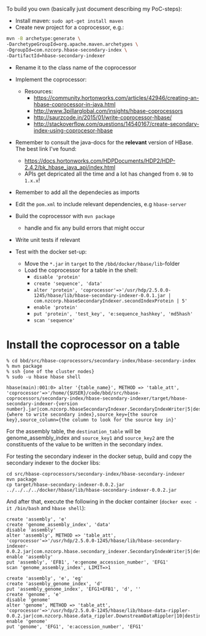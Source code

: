 To build you own (basically just document describing my PoC-steps):

- Install maven: `sudo apt-get install maven`
- Create new project for a coprocessor, e.g.:

```bash
mvn -B archetype:generate \
-DarchetypeGroupId=org.apache.maven.archetypes \
-DgroupId=com.nzcorp.hbase-secondary-index \
-DartifactId=hbase-secondary-indexer
```

- Rename it to the class name of the coprocessor
- Implement the coprocessor:
	- Resources:
		- https://community.hortonworks.com/articles/42946/creating-an-hbase-coprocessor-in-java.html
		- http://www.3pillarglobal.com/insights/hbase-coprocessors
		- http://saurzcode.in/2015/01/write-coprocessor-hbase/ 
		- http://stackoverflow.com/questions/14540167/create-secondary-index-using-coprocesor-hbase

- Remember to consult the java-docs for the **relevant** version of HBase. The best link I've found:
	- https://docs.hortonworks.com/HDPDocuments/HDP2/HDP-2.4.2/bk_hbase_java_api/index.html
	- APIs get depricated all the time and a lot has changed from `0.98` to `1.x.x`!

- Remember to add all the dependecies as imports

- Edit the `pom.xml` to include relevant dependencies, e.g `hbase-server`

- Build the coprocessor with `mvn package`
	- handle and fix any build errors that might occur

- Write unit tests if relevant

- Test with the docker set-up:
	- Move the `*.jar` in `target` to the `/bbd/docker/hbase/lib`-folder
	- Load the coprocessor for a table in the shell:
		- `disable 'protein'`
		- `create 'sequence', 'data'`
		- `alter 'protein', 'coprocessor'=>'/usr/hdp/2.5.0.0-1245/hbase/lib/hbase-secondary-indexer-0.0.1.jar | com.nzcorp.hbaseSecondaryIndexer.secondIndexProtein | 5'`
		- `enable 'protein'`
		- `put 'protein', 'test_key', 'e:sequence_hashkey', 'md5hash'`
		- `scan 'sequence'`

# Install the coprocessor on a table

```
% cd bbd/src/hbase-coprocessors/secondary-index/hbase-secondary-index
% mvn package
% ssh {one of the cluster nodes}
% sudo -u hbase hbase shell

hbase(main):001:0> alter '{table_name}', METHOD => 'table_att', 'coprocessor'=>'/home/{$USER}/code/bbd/src/hbase-coprocessors/secondary-index/hbase-secondary-indexer/target/hbase-secondary-indexer-{version number}.jar|com.nzcorp.hbaseSecondaryIndexer.SecondaryIndexWriter|5|destination_table={where to write secondary index},source_key={the source key},source_column={the column to look for the source key in}'
```

For the assembly table, the `destination_table` will be
genome_assembly_index and `source_key1` and `source_key2` are the
constituents of the value to be written in the secondary index.


For testing the secondary indexer in the docker setup, build and copy the secondary indexer to the docker libs:

```
cd src/hbase-coprocessors/secondary-index/hbase-secondary-indexer
mvn package
cp target/hbase-secondary-indexer-0.0.2.jar ../../../../docker/hbase/lib/hbase-secondary-indexer-0.0.2.jar
```

And after that, execute the following in the docker container (`docker exec -it /bin/bash` and `hbase shell`):

```
create 'assembly', 'e'
create 'genome_assembly_index', 'data'
disable 'assembly'
alter 'assembly', METHOD => 'table_att', 'coprocessor'=>'/usr/hdp/2.5.0.0-1245/hbase/lib/hbase-secondary-indexer-0.0.2.jar|com.nzcorp.hbase.secondary_indexer.SecondaryIndexWriter|5|destination_table=genome_assembly_index,source_column=genome_accession_number'
enable 'assembly'
put 'assembly', 'EFB1', 'e:genome_accession_number', 'EFG1'
scan 'genome_assembly_index', LIMIT=>1
```


```
create 'assembly', 'e', 'eg'
create 'assembly_genome_index', 'd'
put 'assembly_genome_index', 'EFG1+EFB1', 'd', ''
create 'genome', 'e'
disable 'genome'
alter 'genome', METHOD => 'table_att', 'coprocessor'=>'/usr/hdp/2.5.0.0-1245/hbase/lib/hbase-data-rippler-0.0.2.jar|com.nzcorp.hbase.data_rippler.DownstreamDataRippler|10|destination_table=assembly,secondary_index_table=assembly_genome_index,source_column_family=e,target_column_family=eg'
enable 'genome'
put 'genome', 'EFG1', 'e:accession_number', 'EFG1'
```
